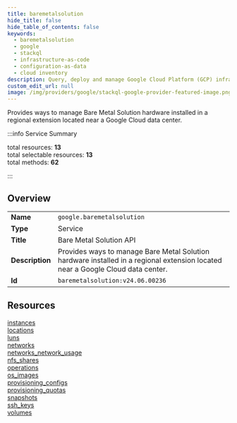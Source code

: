 ```yaml
---
title: baremetalsolution
hide_title: false
hide_table_of_contents: false
keywords:
  - baremetalsolution
  - google
  - stackql
  - infrastructure-as-code
  - configuration-as-data
  - cloud inventory
description: Query, deploy and manage Google Cloud Platform (GCP) infrastructure and resources using SQL
custom_edit_url: null
image: /img/providers/google/stackql-google-provider-featured-image.png
---
```


Provides ways to manage Bare Metal Solution hardware installed in a regional extension located near a Google Cloud data center.  
    
:::info Service Summary

<div class="row">
<div class="providerDocColumn">
<span>total resources:&nbsp;<b>13</b></span><br />
<span>total selectable resources:&nbsp;<b>13</b></span><br />
<span>total methods:&nbsp;<b>62</b></span><br />
</div>
</div>

:::

## Overview
<table><tbody>
<tr><td><b>Name</b></td><td><code>google.baremetalsolution</code></td></tr>
<tr><td><b>Type</b></td><td>Service</td></tr>
<tr><td><b>Title</b></td><td>Bare Metal Solution API</td></tr>
<tr><td><b>Description</b></td><td>Provides ways to manage Bare Metal Solution hardware installed in a regional extension located near a Google Cloud data center.</td></tr>
<tr><td><b>Id</b></td><td><code>baremetalsolution:v24.06.00236</code></td></tr>
</tbody></table>

## Resources
<div class="row">
<div class="providerDocColumn">
<a href="/providers/google/baremetalsolution/instances/">instances</a><br />
<a href="/providers/google/baremetalsolution/locations/">locations</a><br />
<a href="/providers/google/baremetalsolution/luns/">luns</a><br />
<a href="/providers/google/baremetalsolution/networks/">networks</a><br />
<a href="/providers/google/baremetalsolution/networks_network_usage/">networks_network_usage</a><br />
<a href="/providers/google/baremetalsolution/nfs_shares/">nfs_shares</a><br />
<a href="/providers/google/baremetalsolution/operations/">operations</a><br />
</div>
<div class="providerDocColumn">
<a href="/providers/google/baremetalsolution/os_images/">os_images</a><br />
<a href="/providers/google/baremetalsolution/provisioning_configs/">provisioning_configs</a><br />
<a href="/providers/google/baremetalsolution/provisioning_quotas/">provisioning_quotas</a><br />
<a href="/providers/google/baremetalsolution/snapshots/">snapshots</a><br />
<a href="/providers/google/baremetalsolution/ssh_keys/">ssh_keys</a><br />
<a href="/providers/google/baremetalsolution/volumes/">volumes</a><br />
</div>
</div>
